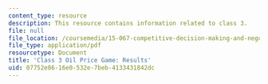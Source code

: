 ```yaml
---
content_type: resource
description: This resource contains information related to class 3.
file: null
file_location: /coursemedia/15-067-competitive-decision-making-and-negotiation-spring-2011/07752e8616e0532e7beb4133431842dc_MIT15_067S11_Cl3_O_Pr_G_RE.pdf
file_type: application/pdf
resourcetype: Document
title: 'Class 3 Oil Price Game: Results'
uid: 07752e86-16e0-532e-7beb-4133431842dc
---
```

